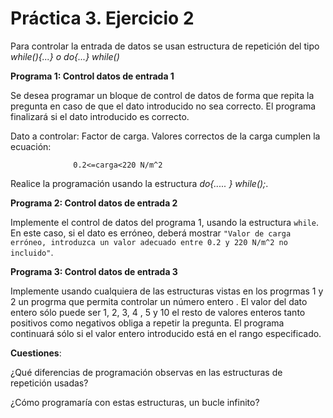 # Práctica 3. Ejercicio 2

Para controlar la entrada de datos se usan estructura de repetición del tipo *while(){...} o do{...} while()*

**Programa 1: Control datos de entrada 1**

Se desea programar un bloque de control de datos de forma que repita la pregunta en caso de que el dato introducido no sea correcto. El programa finalizará si el dato introducido es correcto.


Dato a controlar: Factor de carga. Valores correctos de la carga cumplen la ecuación:
```
              0.2<=carga<220 N/m^2
```

Realice la programación usando la estructura *do{..... } while();*. 


**Programa 2: Control datos de entrada 2**

Implemente el control de datos del programa 1, usando la estructura ```while```. En este caso, si el dato es erróneo, deberá mostrar ```"Valor de carga erróneo, introduzca un valor adecuado entre 0.2 y 220 N/m^2 no incluido"```.


**Programa 3: Control datos de entrada 3**

Implemente usando cualquiera de las estructuras vistas en los progrmas 1 y 2 un progrma que permita controlar un número entero . El valor del dato entero sólo puede ser 1, 2, 3, 4 , 5 y 10 el resto de valores enteros tanto positivos como negativos obliga a repetir la pregunta. El programa continuará sólo si el valor entero introducido está en el rango especificado.


**Cuestiones**:

¿Qué diferencias de programación observas en las estructuras de repetición usadas?


¿Cómo programaría con estas estructuras, un bucle infinito? 


